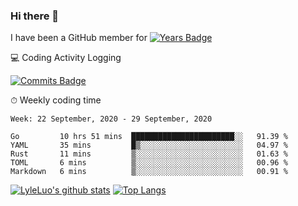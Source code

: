 ### Hi there 👋
I have been a GitHub member for [![Years Badge](https://badges.pufler.dev/years/LyleLuo)](https://badges.pufler.dev)

<!--
**LyleLuo/LyleLuo** is a ✨ _special_ ✨ repository because its `README.md` (this file) appears on your GitHub profile.

Here are some ideas to get you started:
- 👯 I’m looking to collaborate on ...
- 🤔 I’m looking for help with ...
- 📫 How to reach me: ...
- 😄 Pronouns: ...
- ⚡ Fun fact: ...
-->

💻 Coding Activity Logging

[![Commits Badge](https://badges.pufler.dev/commits/weekly/LyleLuo)](https://badges.pufler.dev)

⏱ Weekly coding time

<!--START_SECTION:waka-->
```text
Week: 22 September, 2020 - 29 September, 2020

Go         10 hrs 51 mins  ███████████████████████░░   91.39 % 
YAML       35 mins         █▒░░░░░░░░░░░░░░░░░░░░░░░   04.97 % 
Rust       11 mins         ▒░░░░░░░░░░░░░░░░░░░░░░░░   01.63 % 
TOML       6 mins          ▒░░░░░░░░░░░░░░░░░░░░░░░░   00.96 % 
Markdown   6 mins          ▒░░░░░░░░░░░░░░░░░░░░░░░░   00.91 % 
```
<!--END_SECTION:waka-->

[![LyleLuo's github stats](https://github-readme-stats.vercel.app/api?username=LyleLuo&count_private=true)](https://github.com/anuraghazra/github-readme-stats)
[![Top Langs](https://github-readme-stats.vercel.app/api/top-langs/?username=LyleLuo&count_private=true)](https://github.com/anuraghazra/github-readme-stats)

